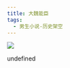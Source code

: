```yaml
---
title: 大魏能臣
tags:
  - 男生小说-历史架空
---
```


![](https://wfqqreader-1252317822.image.myqcloud.com/cover/454/753454/s_753454.jpg)

undefined